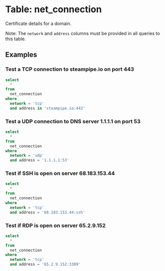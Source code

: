 # Table: net_connection

Certificate details for a domain.

Note: The `network` and `address` columns must be provided in all queries to this table.

## Examples

### Test a TCP connection to steampipe.io on port 443

```sql
select
  *
from
  net_connection
where
  network = 'tcp'
  and address in 'steampipe.io:443'
```

### Test a UDP connection to DNS server 1.1.1.1 on port 53

```sql
select
  *
from
  net_connection
where
  network = 'udp'
  and address = '1.1.1.1:53'
```

### Test if SSH is open on server 68.183.153.44

```sql
select
  *
from
  net_connection
where
  network = 'tcp'
  and address = '68.183.153.44:ssh'
```

### Test if RDP is open on server 65.2.9.152

```sql
select
  *
from
  net_connection
where
  network = 'tcp'
  and address = '65.2.9.152:3389'
```
